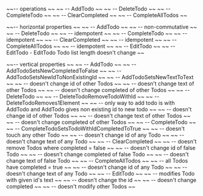 ~~-- operations ~~
~~  -- AddTodo ~~
~~  -- DeleteTodo ~~
~~  -- CompleteTodo ~~
~~  -- ClearCompleted ~~
~~  -- CompleteAllTodos ~~

~~-- horizontal properties ~~
~~  -- AddTodo ~~
~~  --   non-commutative ~~
~~  -- DeleteTodo ~~
~~  --   idempotent ~~
~~  -- CompleteTodo ~~
~~  --   idempotent ~~
~~  -- ClearCompleted ~~
~~  --   idempotent ~~
~~  -- CompleteAllTodos ~~
~~  --   idempotent ~~
~~  -- EditTodo ~~
~~  --   EditTodo - EditTodo Todo list length doesn't change ~~

~~-- vertical properties ~~
~~  -- AddTodo ~~
~~  --   AddTodoSetsNewCompletedToFalse ~~
~~  --   AddTodoSetsNewIdToNonExistingId ~~
~~  --   AddTodoSetsNewTextToText ~~
~~  --   doesn't change id of other Todos ~~
~~  --   doesn't change text of other Todos ~~
~~  --   doesn't change completed of other Todos ~~
~~  -- DeleteTodo ~~
~~  --   DeleteTodoRemoveTodoWithId ~~
~~  --   DeleteTodoRemoves1Element ~~
~~  --     only way to add todo is with AddTodo and AddTodo gives non existing id to new todo ~~
~~  --   doesn't change id of other Todos ~~
~~  --   doesn't change text of other Todos ~~
~~  --   doesn't change completed of other Todos ~~
~~  -- CompleteTodo ~~
~~  --   CompleteTodoSetsTodoWithIdCompletedToTrue ~~
~~  --   doesn't touch any other Todo ~~
~~  --   doesn't change id of any Todo ~~
~~  --   doesn't change text of any Todo ~~
~~  -- ClearCompleted ~~
~~  --   doesn't remove Todos where completed = false ~~
~~  --   doesn't change id of false Todo ~~
~~  --   doesn't change completed of false Todo ~~
~~  --   doesn't change text of false Todo ~~
~~  -- CompleteAllTodos ~~
~~  --   all Todos have completed = true ~~
~~  --   doesn't change id of any Todo ~~
~~  --   doesn't change text of any Todo ~~
~~  -- EditTodo ~~
~~  --   modifies Todo with given id's text ~~
~~  --   doesn't change the id ~~
~~  --   doesn't change completed ~~
~~  --   doesn't modify other Todos ~~